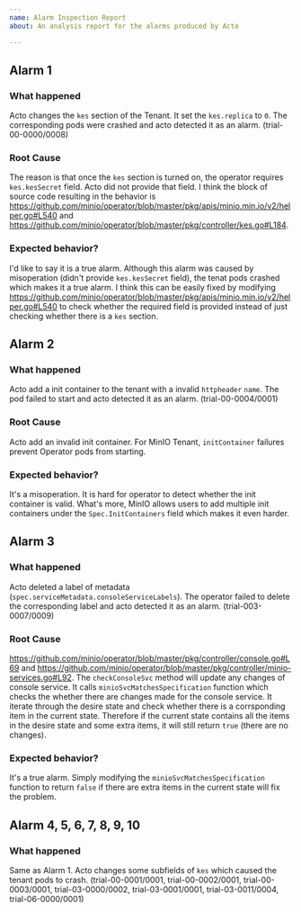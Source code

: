 ```yaml
---
name: Alarm Inspection Report
about: An analysis report for the alarms produced by Acto

---
```

## Alarm 1 
### What happened
Acto changes the `kes` section of the Tenant. It set the `kes.replica` to `0`. The corresponding pods were crashed and acto detected it as an alarm. (trial-00-0000/0008)

### Root Cause
The reason is that once the `kes` section is turned on, the operator requires `kes.kesSecret` field. Acto did not provide that field. I think the block of source code resulting in the behavior is https://github.com/minio/operator/blob/master/pkg/apis/minio.min.io/v2/helper.go#L540 and https://github.com/minio/operator/blob/master/pkg/controller/kes.go#L184.


### Expected behavior?
I'd like to say it is a true alarm. Although this alarm was caused by misoperation (didn't provide `kes.kesSecret` field), the tenat pods crashed which makes it a true alarm. I think this can be easily fixed by modifying https://github.com/minio/operator/blob/master/pkg/apis/minio.min.io/v2/helper.go#L540 to check whether the required field is provided instead of just checking whether there is a `kes` section.


## Alarm 2
### What happened
Acto add a init container to the tenant with a invalid `httpheader` `name`. The pod failed to start and acto detected it as an alarm. (trial-00-0004/0001)

### Root Cause
Acto add an invalid init container. For MinIO Tenant, `initContainer` failures prevent Operator pods from starting.


### Expected behavior?
It's a misoperation. It is hard for operator to detect whether the init container is valid. What's more, MinIO allows users to add multiple init containers under the `Spec.InitContainers` field which makes it even harder.

## Alarm 3
### What happened
Acto deleted a label of metadata (`spec.serviceMetadata.consoleServiceLabels`). The operator failed to delete the corresponding label and acto detected it as an alarm. (trial-003-0007/0009)

### Root Cause
https://github.com/minio/operator/blob/master/pkg/controller/console.go#L69 and 
https://github.com/minio/operator/blob/master/pkg/controller/minio-services.go#L92.
The `checkConsoleSvc` method will update any changes of console service. It calls `minioSvcMatchesSpecification` function which checks the whether there are changes made for the console service. It iterate through the desire state and check whether there is a corrsponding item in the current state. Therefore if the current state contains all the items in the desire state and some extra items, it will still return `true` (there are no changes).


### Expected behavior?
It's a true alarm. Simply modifying the `minioSvcMatchesSpecification` function to return `false` if there are extra items in the current state will fix the problem.

## Alarm 4, 5, 6, 7, 8, 9, 10
### What happened
Same as Alarm 1. Acto changes some subfields of `kes` which caused the tenant pods to crash.
(trial-00-0001/0001, trial-00-0002/0001, trial-00-0003/0001, trial-03-0000/0002, trial-03-0001/0001, trial-03-0011/0004, trial-06-0000/0001)


